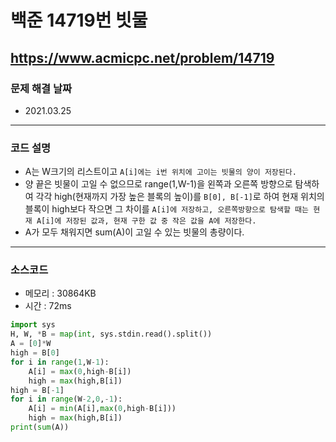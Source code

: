 # 백준 14719번 빗물
https://www.acmicpc.net/problem/14719
---

### 문제 해결 날짜
- 2021.03.25
---

### 코드 설명
- A는 W크기의 리스트이고 ```A[i]에는 i번 위치에 고이는 빗물의 양이 저장된다.```
- 양 끝은 빗물이 고일 수 없으므로 range(1,W-1)을 왼쪽과 오른쪽 방향으로 탐색하여 각각 high(현재까지 가장 높은 블록의 높이)를 ```B[0], B[-1]```로 하여 현재 위치의 블록이 high보다 작으면 그 차이를 ```A[i]에 저장하고, 오른쪽방향으로 탐색할 때는 현재 A[i]에 저장된 값과, 현재 구한 값 중 작은 값을 A에 저장한다.```
- A가 모두 채워지면 sum(A)이 고일 수 있는 빗물의 총량이다.
---

### 소스코드
- 메모리 : 30864KB
- 시간 : 72ms
```Python
import sys
H, W, *B = map(int, sys.stdin.read().split())
A = [0]*W
high = B[0]
for i in range(1,W-1):
    A[i] = max(0,high-B[i])
    high = max(high,B[i])
high = B[-1]
for i in range(W-2,0,-1):
    A[i] = min(A[i],max(0,high-B[i]))
    high = max(high,B[i])
print(sum(A))
```